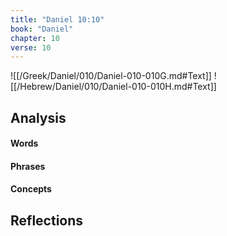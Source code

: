 ```yaml
---
title: "Daniel 10:10"
book: "Daniel"
chapter: 10
verse: 10
---
```

![[/Greek/Daniel/010/Daniel-010-010G.md#Text]]
![[/Hebrew/Daniel/010/Daniel-010-010H.md#Text]]

## Analysis

#### Words

#### Phrases

#### Concepts

## Reflections
